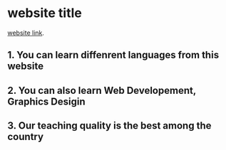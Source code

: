 # website title

[website link](https://success-institute.netlify.app/).



## 1. You can learn diffenrent languages from this website
## 2. You can also learn Web Developement, Graphics Desigin 
## 3. Our teaching quality is the best among the country
